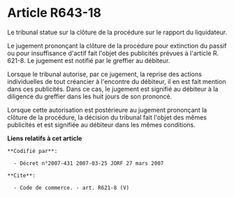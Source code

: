# Article R643-18

Le tribunal statue sur la clôture de la procédure sur le rapport du liquidateur.

Le jugement prononçant la clôture de la procédure pour extinction du passif ou pour insuffisance d'actif fait l'objet des
publicités prévues à l'article R. 621-8. Le jugement est notifié par le greffier au débiteur.

Lorsque le tribunal autorise, par ce jugement, la reprise des actions individuelles de tout créancier à l'encontre du
débiteur, il en est fait mention dans ces publicités. Dans ce cas, le jugement est signifié au débiteur à la diligence du
greffier dans les huit jours de son prononcé.

Lorsque cette autorisation est postérieure au jugement prononçant la clôture de la procédure, la décision du tribunal fait
l'objet des mêmes publicités et est signifiée au débiteur dans les mêmes conditions.

**Liens relatifs à cet article**

	**Codifié par**:

	  - Décret n°2007-431 2007-03-25 JORF 27 mars 2007

	**Cite**:

	  - Code de commerce. - art. R621-8 (V)
